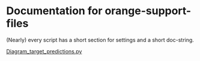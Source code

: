 # Documentation for orange-support-files

(Nearly) every script has a short section for settings and a short doc-string.

[Diagram_target_predictions.py](https://github.com/EKal-aa/orange-support-files/blob/main/doc/diagram_target_predictions.md)


